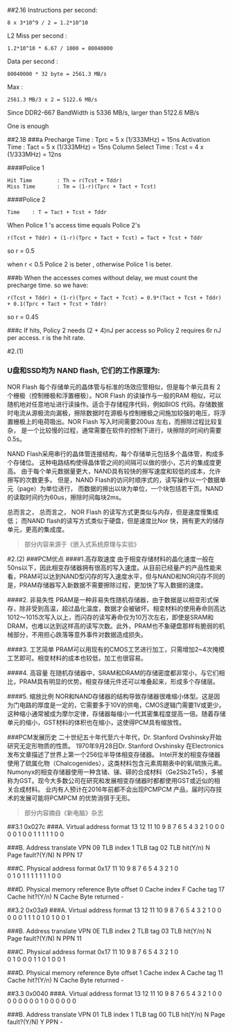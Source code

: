 ##2.16
Instructions per second:

	8 x 3*10^9 / 2 = 1.2*10^10

L2 Miss per second :

	1.2*10^10 * 6.67 / 1000 = 80040000

Data per second :

	80040000 * 32 byte = 2561.3 MB/s

Max :

	2561.3 MB/3 x 2 = 5122.6 MB/s

Since DDR2-667 BandWidth is 5336 MB/s, larger than 5122.6 MB/s

One is enough

##2.18
###a
	Precharge Time 	:	Tprc = 5 x (1/333MHz) = 15ns
	Activation Time	: 	Tact = 5 x (1/333MHz) = 15ns
	Column Select Time : 	Tcst = 4 x (1/333MHz) = 12ns

####Police 1 

	Hit Time 		: Th = r(Tcst + Tddr)
	Miss Time		: Tm = (1-r)(Tprc + Tact + Tcst)

####Police 2

	Time 	: T = Tact + Tcst + Tddr

When Police 1 's access time equals Police 2's 

	r(Tcst + Tddr) + (1-r)(Tprc + Tact + Tcst) = Tact + Tcst + Tddr

so r = 0.5

when r < 0.5 Police 2 is beter , otherwise Police 1 is beter.

###b
When the accesses comes without delay, we must count the precharge time.
so we have:

	r(Tcst + Tddr) + (1-r)(Tprc + Tact + Tcst) = 0.9*(Tact + Tcst + Tddr) + 0.1(Tprc + Tact + Tcst + Tddr)

so r = 0.45 


###c 
If hits, Policy 2 needs (2 + 4)nJ per access so Policy 2 requires 6r nJ per access. r is the hit rate.

#2.(1)
### U盘和SSD均为 NAND flash, 它们的工作原理为:
NOR Flash 每个存储单元的晶体管与标准的场效应管相似，但是每个单元具有
2 个栅极（控制栅极和浮置栅极）。NOR Flash 的读操作与一般的RAM 相似，可以
随机地对任意地址进行读操作。适合于存储程序代码，例如BIOS 代码。存储数据
时电流从源极流向漏极，擦除数据时在源极与控制栅极之间施加较强的电压，将浮
置栅极上的电荷吸出。NOR Flash 写入时间需要200us 左右，而擦除过程比较复杂，
是一个比较慢的过程，通常需要在软件的控制下进行，块擦除的时间约需要0.5s。

NAND Flash采用串行的晶体管连接结构，每个存储单元包括多个晶体管，构成多个存储位。
这种电路结构使得晶体管之间的间隔可以做的很小，芯片的集成度更高。
由于每个单元数据量更大，NAND具有较快的擦写速度和较低的成本，允许擦写的次数更多。
但是，NAND Flash的访问时顺序式的，读写操作以一个数据单元（page）为单位进行，
而数据的擦出以块为单位，一个块包括若干页。NAND的读取时间约为60us，擦除时间每块2ms。

总而言之， 总而言之， NOR Flash 的读写方式更类似与内存，但是速度慢集成低；
而NAND flash的读写方式类似于硬盘，但是速度比Nor 快，拥有更大的储存单元，更高的集成度。

> 部分内容来源于《嵌入式系统原理与实验》

#2.(2)
###PCM优点
####1.高存取速度
由于相变存储材料的晶化速度一般在50ns以下，因此相变存储器拥有很高的写入速度。从目前已经量产的产品性能来看，PRAM可以达到NAND型闪存的写入速度水平，但与NAND和NOR闪存不同的是，PRAM存储器写入新数据不需要擦除过程，更加快了写入数据的速度。

####2. 非易失性
PRAM是一种非易失性随机存储器，由于数据是以相变形式保存，除非受到高温，超过晶化温度，数据才会被破坏。相变材料的使用寿命则高达1012～1015次写入以上，而闪存的读写寿命仅为10万次左右，即使是SRAM和DRAM，也难以达到这样高的读写次数。此外，PRAM也不象硬盘那样有脆弱的机械部分，不用担心跌落等意外事件对数据造成损失。

####3. 工艺简单
PRAM可以用现有的CMOS工艺进行加工，只需增加2~4次掩模工艺即可。相变材料的成本也较低，加工也很容易。

####4. 高容量
在随机存储器中，SRAM和DRAM的存储密度都非常小，与它们相比，PRAM具有明显的优势。相变存储元件还可以堆叠起来，形成多个存储层。

####5. 缩放比例
NOR和NAND存储器的结构导致存储器很难缩小体型。这是因为门电路的厚度是一定的，它需要多于10V的供电，CMOS逻辑门需要1V或更少。这种缩小通常被成为摩尔定律，存储器每缩小一代其密集程度提高一倍。随着存储单元的缩小，GST材料的体积也在缩小，这使得PCM具有缩放性。

###PCM发展历史
二十世纪五十年代至六十年代，Dr. Stanford Ovshinsky开始研究无定形物质的性质。
1970年9月28日Dr. Stanford Ovshinsky 在Electronics发布文章描述了世界上第一个256位半导体相变存储器。
Intel开发的相变存储器使用了硫属化物（Chalcogenides），这类材料包含元素周期表中的氧/硫族元素。Numonyx的相变存储器使用一种含锗、锑、碲的合成材料（Ge2Sb2Te5），多被称为GST。现今大多数公司在研究和发展相变存储器时都都使用GST或近似的相关合成材料。
业内有人预计在2016年前都不会出现PCMPCM 产品，届时闪存技术的发展可能将PCMPCM 的优势消弭于无形。 

> 部分内容摘自《新电脑》杂志

##3.1
0x027c
###A. Virtual address format
	13 12 11 10 9 8 7 6 5 4 3 2 1 0
	 0  0  0  0 1 0 0 1 1 1 1 1 0 0

###B. Address translate
	VPN					09
	TLB index			1
	TLB tag				02
	TLB hit(Y/n)		N
	Page fault?(Y/N)	N
	PPN					17

###C. Physical address format
	0x17
	11 10 9 8 7 6 5 4 3 2 1 0	
	 0 	1 0 1 1 1 1 1 1 1 0 0

###D. Physical memory reference
	Byte offset			0
	Cache index			F
	Cache tag			17
	Cache hit?(Y/n)		N
	Cache Byte returned	-

##3.2
0x03a9
###A. Virtual address format
	13 12 11 10 9 8 7 6 5 4 3 2 1 0
	 0  0  0  0 1 1 1 0 1 0 1 0 0 1

###B. Address translate
	VPN					0E
	TLB index			2
	TLB tag				03
	TLB hit(Y/n)		N
	Page fault?(Y/N)	N
	PPN					11

###C. Physical address format
	0x17
	11 10 9 8 7 6 5 4 3 2 1 0	
	 0 	1 0 0 0 1 1 0 1 0 0 1

###D. Physical memory reference
	Byte offset			1
	Cache index			A
	Cache tag			11
	Cache hit?(Y/n)		N
	Cache Byte returned	-


##3.3
0x0040
###A. Virtual address format
	13 12 11 10 9 8 7 6 5 4 3 2 1 0
	 0  0  0  0 0 0 0 1 0 0 0 0 0 0

###B. Address translate
	VPN					01
	TLB index			1
	TLB tag				00
	TLB hit(Y/n)		N
	Page fault?(Y/N)	Y
	PPN					-
